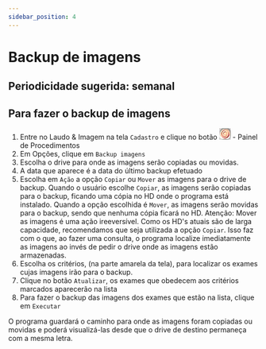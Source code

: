 ```yaml
---
sidebar_position: 4
---
```


# Backup de imagens

## Periodicidade sugerida: semanal

## Para fazer o backup de imagens

1. Entre no Laudo & Imagem na tela `Cadastro` e clique no botão
![](./img/004-backup-de-imagens-botao.png) - Painel de Procedimentos
2. Em Opções, clique em `Backup imagens`
3. Escolha o drive para onde as imagens serão copiadas ou movidas.
4. A data que aparece é a data do último backup efetuado
5. Escolha em `Ação` a opção `Copiar` ou `Mover` as imagens
   para o drive de backup.
   Quando o usuário escolhe `Copiar`, as imagens serão copiadas para
   o backup, ficando uma cópia no HD onde o programa está instalado.
   Quando a opção escolhida é `Mover`, as imagens serão movidas para
   o backup, sendo que nenhuma cópia ficará no HD.
   Atenção: Mover as imagens é uma ação ireeversível.
   Como os HD's atuais são de larga capacidade, recomendamos que seja
   utilizada a opção `Copiar`.
   Isso faz com o que, ao fazer uma consulta, o programa localize
   imediatamente as imagens ao invés de pedir o drive onde as imagens
   estão armazenadas.
6. Escolha os critérios, (na parte amarela da tela), para localizar
   os exames cujas imagens irão para o backup.
7. Clique no botão `Atualizar`, os exames que obedecem aos
   critérios marcados aparecerão na lista
8. Para fazer o backup das imagens dos exames que estão na lista,
   clique em `Executar`

O programa guardará o caminho para onde as imagens foram copiadas ou
movidas e poderá visualizá-las desde que o drive de destino
permaneça com a mesma letra.

